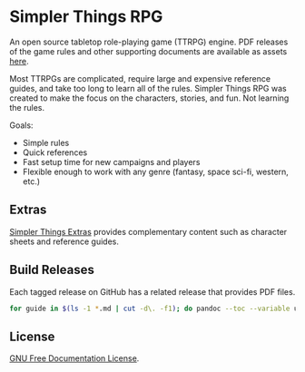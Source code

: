 # Simpler Things RPG

An open source tabletop role-playing game (TTRPG) engine. PDF releases of the game rules and other supporting documents are available as assets [here](https://github.com/ekultails/simpler_things_rpg/releases).

Most TTRPGs are complicated, require large and expensive reference guides, and take too long to learn all of the rules. Simpler Things RPG was created to make the focus on the characters, stories, and fun. Not learning the rules.

Goals:

* Simple rules
* Quick references
* Fast setup time for new campaigns and players
* Flexible enough to work with any genre (fantasy, space sci-fi, western, etc.)

## Extras

[Simpler Things Extras](https://github.com/ekultails/simpler_things_extras) provides complementary content such as character sheets and reference guides.

## Build Releases

Each tagged release on GitHub has a related release that provides PDF files.

```sh
for guide in $(ls -1 *.md | cut -d\. -f1); do pandoc --toc --variable urlcolor=cyan -f markdown -t latex -o ${guide}.pdf ${guide}.md; done
```

## License

[GNU Free Documentation License](https://www.gnu.org/licenses/fdl-1.3.en.html).
